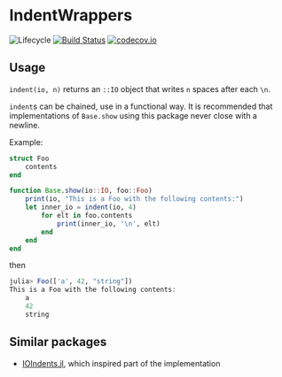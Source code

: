 # IndentWrappers

![Lifecycle](https://img.shields.io/badge/lifecycle-experimental-orange.svg)<!--
![Lifecycle](https://img.shields.io/badge/lifecycle-maturing-blue.svg)
![Lifecycle](https://img.shields.io/badge/lifecycle-stable-green.svg)
![Lifecycle](https://img.shields.io/badge/lifecycle-retired-orange.svg)
![Lifecycle](https://img.shields.io/badge/lifecycle-archived-red.svg)
![Lifecycle](https://img.shields.io/badge/lifecycle-dormant-blue.svg) -->
[![Build Status](https://travis-ci.com/tpapp/IndentWrappers.jl.svg?branch=master)](https://travis-ci.com/tpapp/IndentWrappers.jl)
[![codecov.io](http://codecov.io/github/tpapp/IndentWrappers.jl/coverage.svg?branch=master)](http://codecov.io/github/tpapp/IndentWrappers.jl?branch=master)

## Usage

`indent(io, n)` returns an `::IO` object that writes `n` spaces after each `\n`.

`indent`s can be chained, use in a functional way. It is recommended that implementations of `Base.show` using this package never close with a newline.

Example:

```julia
struct Foo
    contents
end

function Base.show(io::IO, foo::Foo)
    print(io, "This is a Foo with the following contents:")
    let inner_io = indent(io, 4)
        for elt in foo.contents
            print(inner_io, '\n', elt)
        end
    end
end
```

then

```julia
julia> Foo(['a', 42, "string"])
This is a Foo with the following contents:
    a
    42
    string
```

## Similar packages

- [IOIndents.jl](https://github.com/KristofferC/IOIndents.jl), which inspired part of the implementation
